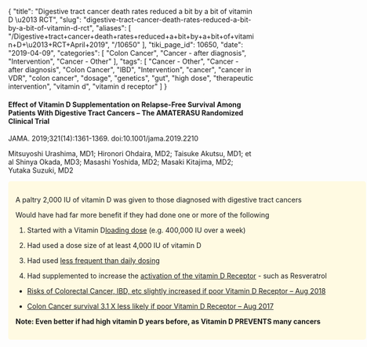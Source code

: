 {
    "title": "Digestive tract cancer death rates reduced a bit by a bit of vitamin D \u2013 RCT",
    "slug": "digestive-tract-cancer-death-rates-reduced-a-bit-by-a-bit-of-vitamin-d-rct",
    "aliases": [
        "/Digestive+tract+cancer+death+rates+reduced+a+bit+by+a+bit+of+vitamin+D+\u2013+RCT+April+2019",
        "/10650"
    ],
    "tiki_page_id": 10650,
    "date": "2019-04-09",
    "categories": [
        "Colon Cancer",
        "Cancer - after diagnosis",
        "Intervention",
        "Cancer - Other"
    ],
    "tags": [
        "Cancer - Other",
        "Cancer - after diagnosis",
        "Colon Cancer",
        "IBD",
        "Intervention",
        "cancer",
        "cancer in VDR",
        "colon cancer",
        "dosage",
        "genetics",
        "gut",
        "high dose",
        "therapeutic intervention",
        "vitamin d",
        "vitamin d receptor"
    ]
}


#### Effect of Vitamin D Supplementation on Relapse-Free Survival Among Patients With Digestive Tract Cancers – The AMATERASU Randomized Clinical Trial

JAMA. 2019;321(14):1361-1369. doi:10.1001/jama.2019.2210

Mitsuyoshi Urashima, MD1; Hironori Ohdaira, MD2; Taisuke Akutsu, MD1; et al Shinya Okada, MD3; Masashi Yoshida, MD2; Masaki Kitajima, MD2; Yutaka Suzuki, MD2

<div class="border" style="background-color:#FFFAE2;padding:15px;margin:10px 0;border-radius:5px;width:700px">

A paltry 2,000 IU of vitamin D was given to those diagnosed with digestive tract cancers

Would have had far more benefit if they had done one or more of the following

1. Started with a Vitamin D[loading dose](/posts/overview-loading-of-vitamin-d) (e.g. 400,000 IU over a week)

1. Had used a dose size of at least 4,000 IU of vitamin D

1. Had used [less frequent than daily dosing](/posts/optimal-vitamin-d-supplementation-strategies-d3-weekly-or-monthly)

1. Had supplemented to increase the [activation of the vitamin D Receptor](/posts/vitamin-d-receptor) - such as Resveratrol

* [Risks of Colorectal Cancer, IBD, etc slightly increased if poor Vitamin D Receptor – Aug 2018](/posts/risks-of-colorectal-cancer-ibd-etc-slightly-increased-if-poor-vitamin-d-receptor)

* [Colon Cancer survival 3.1 X less likely if poor Vitamin D Receptor – Aug 2017](/posts/colon-cancer-survival-31-x-less-likely-if-poor-vitamin-d-receptor)

 **Note: Even better if had high vitamin D years before, as Vitamin D PREVENTS many cancers**